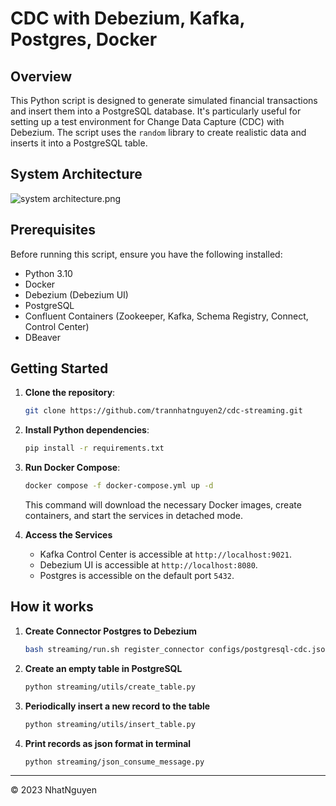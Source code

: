 # CDC with Debezium, Kafka, Postgres, Docker

## Overview

This Python script is designed to generate simulated financial transactions and insert them into a PostgreSQL database. It's particularly useful for setting up a test environment for Change Data Capture (CDC) with Debezium. The script uses the `random` library to create realistic data and inserts it into a PostgreSQL table.

## System Architecture

![system architecture.png](system%20architecture.png)

## Prerequisites

Before running this script, ensure you have the following installed:

- Python 3.10
- Docker
- Debezium (Debezium UI)
- PostgreSQL
- Confluent Containers (Zookeeper, Kafka, Schema Registry, Connect, Control Center)
- DBeaver

## Getting Started

1. **Clone the repository**:

   ```bash
   git clone https://github.com/trannhatnguyen2/cdc-streaming.git
   ```

2. **Install Python dependencies**:

   ```bash
   pip install -r requirements.txt
   ```

3. **Run Docker Compose**:

   ```bash
   docker compose -f docker-compose.yml up -d
   ```

   This command will download the necessary Docker images, create containers, and start the services in detached mode.

4. **Access the Services**

   - Kafka Control Center is accessible at `http://localhost:9021`.
   - Debezium UI is accessible at `http://localhost:8080`.
   - Postgres is accessible on the default port `5432`.

## How it works

1. **Create Connector Postgres to Debezium**

   ```bash
   bash streaming/run.sh register_connector configs/postgresql-cdc.json
   ```

2. **Create an empty table in PostgreSQL**

   ```bash
   python streaming/utils/create_table.py
   ```

3. **Periodically insert a new record to the table**

   ```bash
   python streaming/utils/insert_table.py
   ```

4. **Print records as json format in terminal**

   ```bash
   python streaming/json_consume_message.py
   ```

---

<p>&copy; 2023 NhatNguyen</p>
